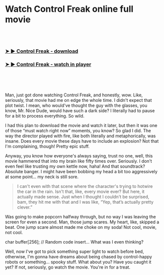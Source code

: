 <h1>Watch Control Freak online full movie</h1>


<br><br>

<h3><a href="https://Lisas-keeesimilu1970.github.io/lkvsfgfjnv/">➤ ► Control Freak - download</a></h3> 
<h3><a href="https://Lisas-keeesimilu1970.github.io/lkvsfgfjnv/">➤ ► Control Freak - watch in player</a></h3>


<br><br><br>


Man, just got done watching Control Freak, and honestly, wow. Like, seriously, that movie had me on edge the whole time. I didn't expect that plot twist. I mean, who would've thought the guy with the glasses, you know, Mr. Nice Dude, would have such a dark side? I literally had to pause for a bit to process everything. So wild.

I had this plan to download the movie and watch it later, but then it was one of those “must watch right now” moments, you know? So glad I did. The way the director played with fire, like both literally and metaphorically, was insane. Does every movie these days have to include an explosion? Not that I'm complaining, though! Pretty epic stuff.

Anyway, you know how everyone's always saying, trust no one, well, this movie hammered that into my brain like fifty times over. Seriously. I don't even feel like trusting my own kettle now, haha! And that soundtrack? Absolute banger. I might have been bobbing my head a bit too aggressively at some point... my neck is still sore. 

> I can't even with that scene where the character's trying to hotwire the car in the rain. Isn't that, like, every movie ever? But here, it actually made sense. Just when I thought I couldn't be surprised, bam, they hit me with that and I was like, “Yep, that’s actually pretty clever.”

Was going to make popcorn halfway through, but no way I was leaving the screen for even a second. Man, those jump scares. My heart, like, skipped a beat. One jump scare almost made me choke on my soda! Not cool, movie, not cool.

char buffer[256]; // Random code insert... What was I even thinking?

Well, now I've got to pick something super light to watch before bed, otherwise, I'm gonna have dreams about being chased by control-happy robots or something... spooky stuff. What about you? Have you caught it yet? If not, seriously, go watch the movie. You're in for a treat.
